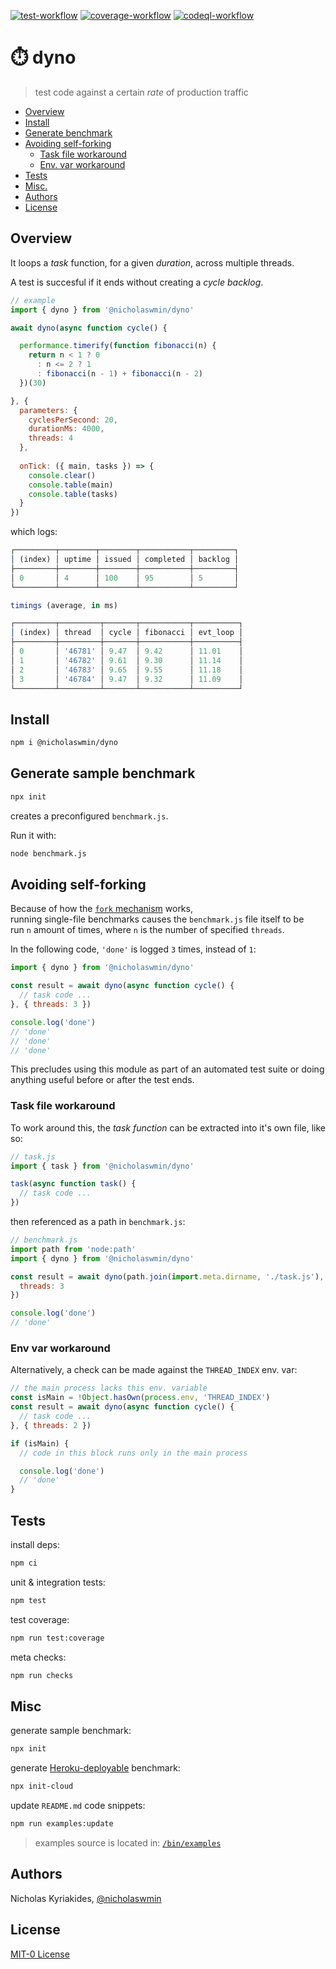 [![test-workflow][test-badge]][test-workflow] [![coverage-workflow][coverage-badge]][coverage-report] [![codeql-workflow][codeql-badge]][codeql-workflow]

# :stopwatch: dyno

> test code against a certain *rate* of production traffic

* [Overview](#overview)
* [Install](#install)
* [Generate benchmark](#generate-sample-benchmark)
* [Avoiding self-forking](#avoiding-self-forking)
  + [Task file workaround](#task-file-workaround)
  + [Env. var workaround](#env-var-workaround)
* [Tests](#tests)
* [Misc.](#misc)
* [Authors](#authors)
* [License](#license)

## Overview

It loops a *task* function, for a given *duration*, across multiple threads.

A test is succesful if it ends without creating a *cycle backlog*.

```js
// example
import { dyno } from '@nicholaswmin/dyno'

await dyno(async function cycle() { 

  performance.timerify(function fibonacci(n) {
    return n < 1 ? 0
      : n <= 2 ? 1
      : fibonacci(n - 1) + fibonacci(n - 2)
  })(30)

}, {
  parameters: { 
    cyclesPerSecond: 20, 
    durationMs: 4000,
    threads: 4
  },
  
  onTick: ({ main, tasks }) => {    
    console.clear()
    console.table(main)
    console.table(tasks)
  }
})
```

which logs: 

```js
┌─────────┬────────┬────────┬───────────┬─────────┐
│ (index) │ uptime │ issued │ completed │ backlog │
├─────────┼────────┼────────┼───────────┼─────────┤
│ 0       │ 4      │ 100    │ 95        │ 5       │
└─────────┴────────┴────────┴───────────┴─────────┘

timings (average, in ms)

┌─────────┬─────────┬───────┬───────────┬──────────┐
│ (index) │ thread  │ cycle │ fibonacci │ evt_loop │
├─────────┼─────────┼───────┼───────────┼──────────┤
│ 0       │ '46781' │ 9.47  │ 9.42      │ 11.01    │
│ 1       │ '46782' │ 9.61  │ 9.30      │ 11.14    │ 
│ 2       │ '46783' │ 9.65  │ 9.55      │ 11.18    │
│ 3       │ '46784' │ 9.47  │ 9.32      │ 11.09    │
└─────────┴─────────┴───────┴───────────┴──────────┘
```

## Install

```bash
npm i @nicholaswmin/dyno
```

## Generate sample benchmark

```bash 
npx init
```

creates a preconfigured `benchmark.js`.

Run it with:

```bash
node benchmark.js
``` 

## Avoiding self-forking

Because of how the [`fork` mechanism][cp-fork] works,   
running single-file benchmarks causes the `benchmark.js` file itself to be   
run `n` amount of times, where `n` is the number of specified `threads`.  

In the following code, `'done'` is logged `3` times, instead of `1`: 

```js
import { dyno } from '@nicholaswmin/dyno'

const result = await dyno(async function cycle() { 
  // task code ...
}, { threads: 3 })

console.log('done')
// 'done'
// 'done'
// 'done'
```

This precludes using this module as part of an automated test suite or 
doing anything useful before or after the test ends.

### Task file workaround

To work around this, the *task function* can be extracted into it's own file,
like so:

```js
// task.js
import { task } from '@nicholaswmin/dyno'

task(async function task() {
  // task code ...
})
```

then referenced as a path in `benchmark.js`:

```js
// benchmark.js
import path from 'node:path'
import { dyno } from '@nicholaswmin/dyno'

const result = await dyno(path.join(import.meta.dirname, './task.js'), { 
  threads: 3
})

console.log('done')
// 'done'
```

### Env var workaround

Alternatively, a check can be made against the `THREAD_INDEX` env. var:

```js
// the main process lacks this env. variable
const isMain = !Object.hasOwn(process.env, 'THREAD_INDEX')
const result = await dyno(async function cycle() { 
  // task code ...
}, { threads: 2 })

if (isMain) {
  // code in this block runs only in the main process

  console.log('done')
  // 'done'
}
```

## Tests

install deps:

```bash
npm ci
```

unit & integration tests:

```bash
npm test
```

test coverage:

```bash
npm run test:coverage
```

meta checks:

```bash
npm run checks
```

## Misc

generate sample benchmark:

```bash
npx init
```

generate [Heroku-deployable][heroku] benchmark:

```bash
npx init-cloud
```

update `README.md` code snippets:

```bash
npm run examples:update
```

> examples source is located in: [`/bin/examples`](./bin/examples)

## Authors

Nicholas Kyriakides, [@nicholaswmin][nicholaswmin]

## License

[MIT-0 License][license]

<!--- Badges -->

[test-badge]: https://github.com/nicholaswmin/dyno/actions/workflows/test.yml/badge.svg
[test-workflow]: https://github.com/nicholaswmin/dyno/actions/workflows/test:unit.yml

[coverage-badge]: https://coveralls.io/repos/github/nicholaswmin/dyno/badge.svg?branch=main
[coverage-report]: https://coveralls.io/github/nicholaswmin/dyno?branch=main

[codeql-badge]: https://github.com/nicholaswmin/dyno/actions/workflows/codeql.yml/badge.svg
[codeql-workflow]: https://github.com/nicholaswmin/dyno/actions/workflows/codeql.yml

<!--- Content -->

[heroku]: https://heroku.com
[cp-fork]: https://nodejs.org/api/child_process.html#child_processforkmodulepath-args-options
[perf-api]: https://nodejs.org/api/perf_hooks.html#performance-measurement-apis
[timerify]: https://nodejs.org/api/perf_hooks.html#performancetimerifyfn-options
[measure]: https://nodejs.org/api/perf_hooks.html#class-performancemeasure
[fib]: https://en.wikipedia.org/wiki/Fibonacci_sequence
[v8]: https://v8.dev/

<!--- Basic -->

[nicholaswmin]: https://github.com/nicholaswmin
[license]: ./LICENSE
